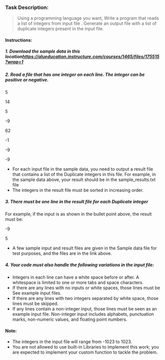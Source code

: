 ### Task Description: 
> Using a programming language you want, Write a program that reads a list of integers from input file . Generate an output  file with a list of duplicate integers present in the input file.

#### Instructions:
##### 1. Download the sample data in this location<https://alueducation.instructure.com/courses/1465/files/175515?wrap=1>
##### 2. Read a file that has one integer on each line. The integer can be positive or negative.
5

14

5

-9

62

-1

-9

-9

+ For each input file in the sample data, you need to output a result file that contains a list of the Duplicate integers in this file. For example, in the sample data above, your result should be in the sample_results.txt file
+ The integers in the result file must be sorted in increasing order.
##### 3. There must be one line in the result file for each Duplicate integer
For example, if the input is as shown in the bullet point above, the result must be:

-9

5

+ A few sample input and result files are given in the Sample data file for test purposes, and the files are in the link above.

##### 4. Your code must also handle the following variations in the input file:

+ Integers in each line can have a white space before or after. A whitespace is limited to one or more tabs and space characters.
+ If there are any lines with no inputs or white spaces, those lines must be See example input files.
+ If there are any lines with two integers separated by white space, those lines must be skipped.
+ If any lines contain a non-integer input, those lines must be seen as an example input file.
Non-integer input includes alphabets, punctuation marks, non-numeric values, and floating point numbers.
#### Note:
+ The integers in the input file will range from -1023 to 1023.
+ You are not allowed to use built-in Libraries to implement this work; you are expected to implement your custom function to tackle the problem.
